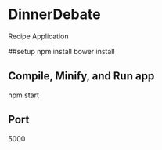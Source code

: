 # DinnerDebate
Recipe Application

##setup
npm install
bower install

## Compile, Minify, and Run app
npm start

## Port
5000
